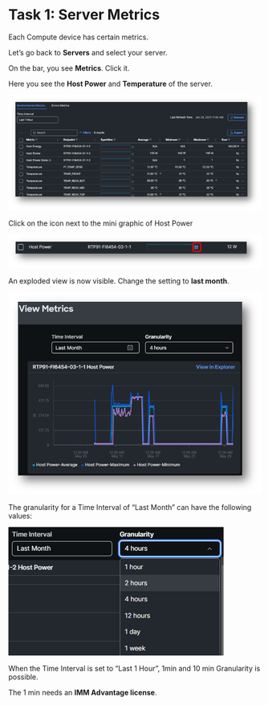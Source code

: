 # Task 1: Server Metrics

Each Compute device has certain metrics. 

Let’s go back to **Servers** and select your server.

On the bar, you see **Metrics**. Click it.

Here you see the **Host Power** and **Temperature** of the server.

![Server Metrics 1](./ServerMetrics1.png "Server Metrics 1")

Click on the icon next to the mini graphic of Host Power

![Server Metrics 2](./ServerMetrics2.png "Server Metrics 2")

An exploded view is now visible.
Change the setting to **last month**.

![Server Metrics 3](./ServerMetrics3.png "Server Metrics 3")

The granularity for a Time Interval of “Last Month” can have the following values:

![Server Metrics 4](./ServerMetrics4.png "Server Metrics 4")

When the Time Interval is set to “Last 1 Hour”, 1min and 10 min Granularity is possible.

The 1 min needs an **IMM Advantage license**.